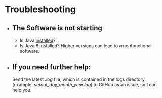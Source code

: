# Troubleshooting
- ## The Software is not starting
  - Is Java [installed](https://github.com/KarasuRou/LernSoftware/tree/master/docs/english/java_installing.md)?
  - Is Java 8 installed? Higher versions can lead to a nonfunctional software.

- ## If you need further help:
    Send the latest _.log_ file, which is contained in the logs directory (example: _stdout_day_month_year.log_) to GitHub as an issue, so I can help you.